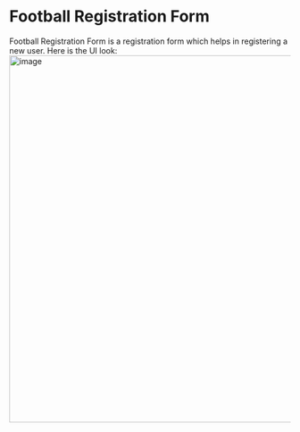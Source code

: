 # Football Registration Form

Football Registration Form is a registration form which helps in registering a new user.
Here is the UI look:
<img width="658" alt="image" src="https://user-images.githubusercontent.com/67963905/154211124-98dc4664-73c5-4798-ab78-9c0ad100be54.png">

